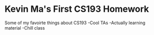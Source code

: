 # Kevin Ma's First CS193 Homework

Some of my favoirte things about CS193
-Cool TAs
-Actually learning material
-Chill class
